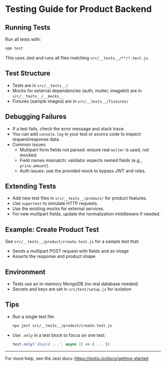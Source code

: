 # Testing Guide for Product Backend

## Running Tests

Run all tests with:

```bash
npm test
```

This uses Jest and runs all files matching `src/__tests__/**/*.test.js`.

## Test Structure
- Tests are in `src/__tests__/`
- Mocks for external dependencies (auth, multer, imagekit) are in `src/__tests__/__mocks__`
- Fixtures (sample images) are in `src/__tests__/fixtures/`

## Debugging Failures
- If a test fails, check the error message and stack trace.
- You can add `console.log` in your test or source code to inspect request/response data.
- Common issues:
  - Multipart form fields not parsed: ensure real `multer` is used, not mocked.
  - Field names mismatch: validator expects nested fields (e.g., `price.amount`).
  - Auth issues: use the provided mock to bypass JWT and roles.

## Extending Tests
- Add new test files in `src/__tests__/product/` for product features.
- Use `supertest` to simulate HTTP requests.
- Use the existing mocks for external services.
- For new multipart fields, update the normalization middleware if needed.

## Example: Create Product Test
See `src/__tests__/product/create.test.js` for a sample test that:
- Sends a multipart POST request with fields and an image
- Asserts the response and product shape

## Environment
- Tests use an in-memory MongoDB (no real database needed)
- Secrets and keys are set in `src/test/setup.js` for isolation

## Tips
- Run a single test file:
  ```bash
  npx jest src/__tests__/product/create.test.js
  ```
- Use `.only` in a test block to focus on one test:
  ```js
  test.only('should ...', async () => { ... })
  ```

---
For more help, see the Jest docs: https://jestjs.io/docs/getting-started
